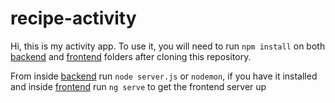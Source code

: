 # recipe-activity

Hi, this is my activity app. To use it, you will need to run `npm install` on both [backend](https://github.com/yegow/recipe-activity/tree/master/backend) and [frontend](/frontend/) folders after cloning this repository.

From inside [backend](https://github.com/yegow/recipe-activity/tree/master/backend) run `node server.js` or `nodemon`, if you have it installed and inside [frontend](/frontend/) run `ng serve` to get the frontend server up
